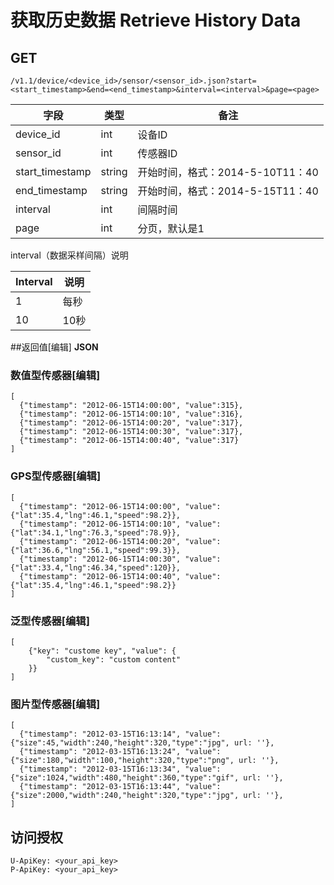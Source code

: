 # 获取历史数据 Retrieve History Data

## GET

    /v1.1/device/<device_id>/sensor/<sensor_id>.json?start=<start_timestamp>&end=<end_timestamp>&interval=<interval>&page=<page>

| 字段 | 类型 | 备注 |
| -- | -- | -- |
| device_id | int | 设备ID |
| sensor_id | int | 传感器ID |
| start_timestamp | string | 开始时间，格式：2014-5-10T11：40 |
| end_timestamp | string | 开始时间，格式：2014-5-15T11：40 |
| interval | int | 间隔时间 |
| page | int | 分页，默认是1 |


interval（数据采样间隔）说明

|Interval | 说明 |
| -- | -- |
|1	| 每秒|
|10	| 10秒|

##返回值[编辑]
**JSON**

### 数值型传感器[编辑]

    [
      {"timestamp": "2012-06-15T14:00:00", "value":315},
      {"timestamp": "2012-06-15T14:00:10", "value":316},
      {"timestamp": "2012-06-15T14:00:20", "value":317},
      {"timestamp": "2012-06-15T14:00:30", "value":317},
      {"timestamp": "2012-06-15T14:00:40", "value":317}
    ]

### GPS型传感器[编辑]

    [
      {"timestamp": "2012-06-15T14:00:00", "value":{"lat":35.4,"lng":46.1,"speed":98.2}},
      {"timestamp": "2012-06-15T14:00:10", "value":{"lat":34.1,"lng":76.3,"speed":78.9}},
      {"timestamp": "2012-06-15T14:00:20", "value":{"lat":36.6,"lng":56.1,"speed":99.3}},
      {"timestamp": "2012-06-15T14:00:30", "value":{"lat":33.4,"lng":46.34,"speed":120}},
      {"timestamp": "2012-06-15T14:00:40", "value":{"lat":35.4,"lng":46.1,"speed":98.2}}
    ]

### 泛型传感器[编辑]

    [
        {"key": "custome key", "value": {
            "custom_key": "custom content"
        }}
    ]

### 图片型传感器[编辑]

    [
      {"timestamp": "2012-03-15T16:13:14", "value":{"size":45,"width":240,"height":320,"type":"jpg", url: ''},
      {"timestamp": "2012-03-15T16:13:24", "value":{"size":180,"width":100,"height":320,"type":"png", url: ''},
      {"timestamp": "2012-03-15T16:13:34", "value":{"size":1024,"width":480,"height":360,"type":"gif", url: ''},
      {"timestamp": "2012-03-15T16:13:44", "value":{"size":2000,"width":240,"height":320,"type":"jpg", url: ''},
    ]

## 访问授权

    U-ApiKey: <your_api_key>
    P-ApiKey: <your_api_key>
